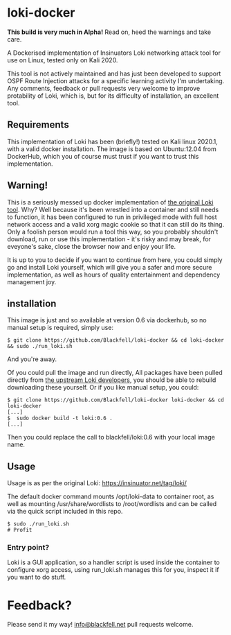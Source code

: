 # loki-docker

**This build is very much in Alpha!** Read on, heed the warnings and take care.

A Dockerised implementation of Insinuators Loki networking attack tool for use on Linux, tested only on Kali 2020.

This tool is not actively maintained and has just been developed to support OSPF Route Injection attacks for a specific learning activity I'm undertaking. Any comments, feedback or pull requests very welcome to improve protability of Loki, which is, but for its difficulty of installation, an excellent tool. 

## Requirements

This implementation of Loki has been (briefly!) tested on Kali linux 2020.1, with a valid docker installation. The image is based on Ubuntu:12.04 from DockerHub, which you of course must trust if you want to trust this implementation. 

## Warning!

This is a seriously messed up docker implementation of [the original Loki tool](https://insinuator.net/tag/loki/). Why? Well because it's been wrestled into a container and still needs to function, it has been configured to run in privileged mode with full host network access and a valid xorg magic cookie so that it can still do its thing. Only a foolish person would run a tool this way, so you probably shouldn't download, run or use this implementation - it's risky and may break, for eveyone's sake, close the browser now and enjoy your life. 

It is up to you to decide if you want to continue from here, you could simply go and install Loki yourself, which will give you a safer and more secure implementation, as well as hours of quality entertainment and dependency management joy. 

## installation

This image is just and so available at version 0.6 via dockerhub, so no manual setup is required, simply use:

```
$ git clone https://github.com/Blackfell/loki-docker && cd loki-docker && sudo ./run_loki.sh
```

And you're away. 

Of you could pull the image and run directly, All packages have been pulled directly from [the upstream Loki developers](https://insinuator.net/tag/loki/), you should be able to rebuild downloading these yourself.  Or if you like manual setup, you could:

```
$ git clone https://github.com/Blackfell/loki-docker loki-docker && cd loki-docker
[...]
$  sudo docker build -t loki:0.6 . 
[...]
```

Then you could replace the call to blackfell/loki:0.6 with your local image name. 

## Usage 

Usage is as per the original Loki: 
https://insinuator.net/tag/loki/

The default docker command mounts /opt/loki-data to container root, as well as mounting /usr/share/wordlists to /root/wordlists and can be called via the quick script included in this repo. 

```
$ sudo ./run_loki.sh
# Profit
```
### Entry point?
Loki is a GUI application, so a handler script is used inside the container to configure xorg access, using run_loki.sh manages this for you, inspect it if you want to do stuff.

# Feedback?

Please send it my way! info@blackfell.net pull requests welcome.

